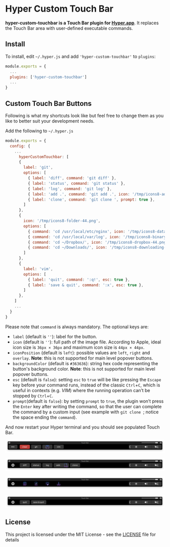# Hyper Custom Touch Bar

**hyper-custom-touchbar is a Touch Bar plugin for [Hyper.app](https://hyper.is/)**. It replaces the Touch Bar area with user-defined executable commands.

## Install

To install, edit `~/.hyper.js` and add `'hyper-custom-touchbar'` to `plugins`:

```javascript
module.exports = {
  ...
  plugins: ['hyper-custom-touchbar']
  ...
}
```


## Custom Touch Bar Buttons

Following is what my shortcuts look like but feel free to change them as you like to better suit your development needs.

Add the following to `~/.hyper.js`

```javascript
module.exports = {
  config: {
    ...
      hyperCustomTouchbar: [
      {
        label: 'git',
        options: [
          { label: 'diff', command: 'git diff' },          
          { label: 'status', command: 'git status' },  
          { label: 'log', command: 'git log' },
          { label: 'add .', command: 'git add .', icon: '/tmp/icons8-add-file-44.png', iconPosition: 'right' },
          { label: 'clone', command: 'git clone ', prompt: true },
        ]
      },
      {
        icon: '/tmp/icons8-folder-44.png',
        options: [
          { command: 'cd /usr/local/etc/nginx', icon: '/tmp/icons8-database-44.png', backgroundColor: '#000' },
          { command: 'cd /usr/local/var/log', icon: '/tmp/icons8-binary-file-44.png', backgroundColor: '#000' },
          { command: 'cd ~/Dropbox/', icon: '/tmp/icons8-dropbox-44.png', backgroundColor: '#000' },
          { command: 'cd ~/Downloads/', icon: '/tmp/icons8-downloading-updates-44.png', backgroundColor: '#000' }
        ]
      },
      {
        label: 'vim',
        options: [
          { label: 'quit', command: ':q!', esc: true },
          { label: 'save & quit', command: ':x', esc: true },
        ]
      },
    ]
    ...
  }
}
```

Please note that `command` is always mandatory. The optional keys are:
- `label` (default is `''`): label for the button.
- `icon` (default is `''`): full path of the image file. According to Apple, ideal icon size is `36px × 36px` and maximum icon size is `44px × 44px`.
- `iconPosition` (default is `left`): possible values are `left`, `right` and `overlay`. **Note**: this is not supported for main level popover buttons.
- `backgroundColor` (default is `#363636`): string hex code representing the button's background color. **Note**: this is not supported for main level popover buttons.
- `esc` (default is `false`): setting `esc` to `true` will be like pressing the `Escape` key before your command runs, instead of the classic `Ctrl`+`C`, which is useful in contexts (e.g. _VIM_) where the running operation can’t be stopped by `Ctrl`+`C`.
- `prompt`(default is `false`): by setting `prompt` to `true`, the plugin won’t press the `Enter` key after writing the command, so that the user can complete the command by a custom input (see example with `git clone `; notice the space ending the `command`).


And now restart your Hyper terminal and you should see populated Touch Bar.

![Screenshot](https://raw.githubusercontent.com/SwarShah/hyper-custom-touchbar/master/ScreenshotMAIN.png)

![Screenshot](https://raw.githubusercontent.com/SwarShah/hyper-custom-touchbar/master/ScreenshotGIT.png)

![Screenshot](https://raw.githubusercontent.com/SwarShah/hyper-custom-touchbar/master/ScreenshotCD.png)

![Screenshot](https://raw.githubusercontent.com/SwarShah/hyper-custom-touchbar/master/ScreenshotVIM.png)

## License
This project is licensed under the MIT License - see the [LICENSE](https://github.com/SwarShah/hyper-custom-touchbar/blob/master/LICENSE) file for details
